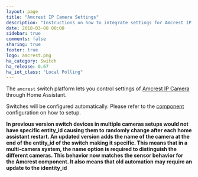 ```yaml
---
layout: page
title: "Amcrest IP Camera Settings"
description: "Instructions on how to integrate settings for Amcrest IP Camera as switches within Home Assistant."
date: 2018-03-08 00:00
sidebar: true
comments: false
sharing: true
footer: true
logo: amcrest.png
ha_category: Switch
ha_release: 0.67
ha_iot_class: "Local Polling"
---
```


The `amcrest` switch platform lets you control settings of [Amcrest IP Camera](https://home-assistant.io/components/camera.amcrest/) through Home Assistant.

Switches will be configured automatically. Please refer to the [component](/components/amcrest/) configuration on how to setup.

**In previous version switch devices in multiple cameras setups would not have specific entity_id causing them to randomly change after each home assistant restart. An updated version adds the name of the camera at the end of the entity_id of the switch making it specific. This means that in a multi-camera system, the name option is required to distinguish the different cameras. This behavior now matches the sensor behavior for the Amcrest component. It also means that old automation may require an update to the identity_id**
